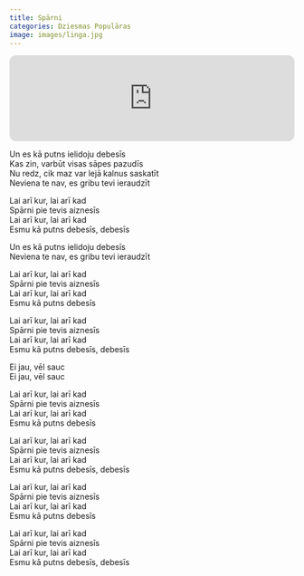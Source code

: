 ```yaml
---
title: Spārni
categories: Dziesmas Populāras
image: images/linga.jpg
---
```

<iframe style="border-radius:12px" src="https://open.spotify.com/embed/track/0LhqbQlJybMfYtg0CJYYLk?utm_source=generator&theme=0" width="100%" height="152" frameBorder="0" allowfullscreen="" allow="autoplay; clipboard-write; encrypted-media; fullscreen; picture-in-picture" loading="lazy"></iframe>

Un es kā putns ielidoju debesīs  
Kas zin, varbūt visas sāpes pazudīs  
Nu redz, cik maz var lejā kalnus saskatīt  
Neviena te nav, es gribu tevi ieraudzīt  
  
Lai arī kur, lai arī kad  
Spārni pie tevis aiznesīs  
Lai arī kur, lai arī kad  
Esmu kā putns debesīs, debesīs  
  
Un es kā putns ielidoju debesīs  
Neviena te nav, es gribu tevi ieraudzīt  
  
Lai arī kur, lai arī kad  
Spārni pie tevis aiznesīs  
Lai arī kur, lai arī kad  
Esmu kā putns debesīs  
  
Lai arī kur, lai arī kad  
Spārni pie tevis aiznesīs  
Lai arī kur, lai arī kad  
Esmu kā putns debesīs, debesīs  
  
Ei jau, vēl sauc  
Ei jau, vēl sauc  

Lai arī kur, lai arī kad  
Spārni pie tevis aiznesīs  
Lai arī kur, lai arī kad  
Esmu kā putns debesīs  
  
Lai arī kur, lai arī kad  
Spārni pie tevis aiznesīs  
Lai arī kur, lai arī kad  
Esmu kā putns debesīs, debesīs  
  
Lai arī kur, lai arī kad  
Spārni pie tevis aiznesīs  
Lai arī kur, lai arī kad  
Esmu kā putns debesīs  
  
Lai arī kur, lai arī kad  
Spārni pie tevis aiznesīs  
Lai arī kur, lai arī kad  
Esmu kā putns debesīs, debesīs
